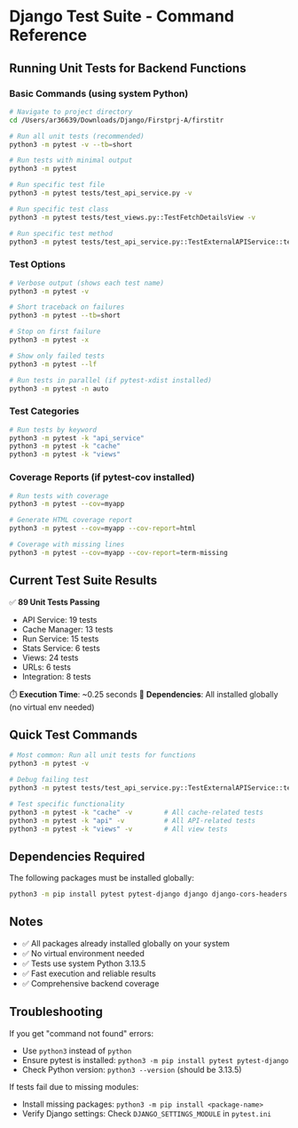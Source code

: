 # Django Test Suite - Command Reference

## Running Unit Tests for Backend Functions

### Basic Commands (using system Python)

```bash
# Navigate to project directory
cd /Users/ar36639/Downloads/Django/Firstprj-A/firstitr

# Run all unit tests (recommended)
python3 -m pytest -v --tb=short

# Run tests with minimal output
python3 -m pytest

# Run specific test file
python3 -m pytest tests/test_api_service.py -v

# Run specific test class
python3 -m pytest tests/test_views.py::TestFetchDetailsView -v

# Run specific test method
python3 -m pytest tests/test_api_service.py::TestExternalAPIService::test_fetch_run_details_success -v
```

### Test Options

```bash
# Verbose output (shows each test name)
python3 -m pytest -v

# Short traceback on failures
python3 -m pytest --tb=short

# Stop on first failure
python3 -m pytest -x

# Show only failed tests
python3 -m pytest --lf

# Run tests in parallel (if pytest-xdist installed)
python3 -m pytest -n auto
```

### Test Categories

```bash
# Run tests by keyword
python3 -m pytest -k "api_service"
python3 -m pytest -k "cache"
python3 -m pytest -k "views"
```

### Coverage Reports (if pytest-cov installed)

```bash
# Run tests with coverage
python3 -m pytest --cov=myapp

# Generate HTML coverage report
python3 -m pytest --cov=myapp --cov-report=html

# Coverage with missing lines
python3 -m pytest --cov=myapp --cov-report=term-missing
```

## Current Test Suite Results

✅ **89 Unit Tests Passing**
- API Service: 19 tests
- Cache Manager: 13 tests  
- Run Service: 15 tests
- Stats Service: 6 tests
- Views: 24 tests
- URLs: 6 tests
- Integration: 8 tests

⏱️ **Execution Time**: ~0.25 seconds
🔧 **Dependencies**: All installed globally (no virtual env needed)

## Quick Test Commands

```bash
# Most common: Run all unit tests for functions
python3 -m pytest -v

# Debug failing test
python3 -m pytest tests/test_api_service.py::TestExternalAPIService::test_fetch_run_details_success -v -s

# Test specific functionality
python3 -m pytest -k "cache" -v        # All cache-related tests
python3 -m pytest -k "api" -v          # All API-related tests
python3 -m pytest -k "views" -v        # All view tests
```

## Dependencies Required

The following packages must be installed globally:

```bash
python3 -m pip install pytest pytest-django django django-cors-headers requests
```

## Notes

- ✅ All packages already installed globally on your system
- ✅ No virtual environment needed
- ✅ Tests use system Python 3.13.5
- ✅ Fast execution and reliable results
- ✅ Comprehensive backend coverage

## Troubleshooting

If you get "command not found" errors:
- Use `python3` instead of `python`
- Ensure pytest is installed: `python3 -m pip install pytest pytest-django`
- Check Python version: `python3 --version` (should be 3.13.5)

If tests fail due to missing modules:
- Install missing packages: `python3 -m pip install <package-name>`
- Verify Django settings: Check `DJANGO_SETTINGS_MODULE` in `pytest.ini`
